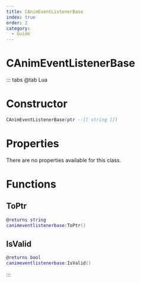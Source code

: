 ```yaml
---
title: CAnimEventListenerBase
index: true
order: 2
category:
  - Guide
---
```


# CAnimEventListenerBase

::: tabs
@tab Lua
# Constructor
```lua
CAnimEventListenerBase(ptr --[[ string ]])
```
# Properties
There are no properties available for this class.
# Functions
## ToPtr
```lua
@returns string
canimeventlistenerbase:ToPtr()
```
## IsValid
```lua
@returns bool
canimeventlistenerbase:IsValid()
```

:::
